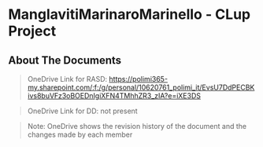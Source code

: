 # ManglavitiMarinaroMarinello - CLup Project

## About The Documents
>OneDrive Link for RASD: https://polimi365-my.sharepoint.com/:f:/g/personal/10620761_polimi_it/EvsU7DdPECBKivs8buVFz3oBOEDnIgiXFN4TMhhZR3_zIA?e=iXE3DS

>OneDrive Link for DD: not present

>Note: OneDrive shows the revision history of the document and the changes made by each member

